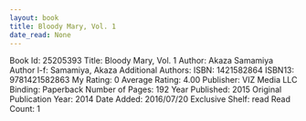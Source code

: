 ```yaml
---
layout: book
title: Bloody Mary, Vol. 1
date_read: None
---
```


Book Id: 25205393
Title: Bloody Mary, Vol. 1
Author: Akaza Samamiya
Author l-f: Samamiya, Akaza
Additional Authors: 
ISBN: 1421582864
ISBN13: 9781421582863
My Rating: 0
Average Rating: 4.00
Publisher: VIZ Media LLC
Binding: Paperback
Number of Pages: 192
Year Published: 2015
Original Publication Year: 2014
Date Added: 2016/07/20
Exclusive Shelf: read
Read Count: 1

